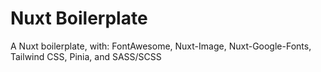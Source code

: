 # Nuxt Boilerplate
A Nuxt boilerplate, with: FontAwesome, Nuxt-Image, Nuxt-Google-Fonts, Tailwind CSS, Pinia, and SASS/SCSS